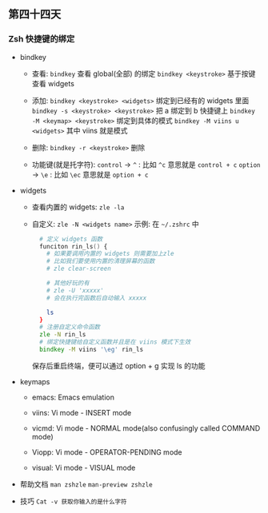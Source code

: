 ## 第四十四天

### Zsh 快捷键的绑定

- bindkey

  - 查看:
    `bindkey` 查看 global(全部) 的绑定
    `bindkey <keystroke>` 基于按键查看 widgets

  - 添加:
    `bindkey <keystroke> <widgets>` 绑定到已经有的 widgets 里面
    `bindkey -s <keystroke> <keystroke>` 把 a 绑定到 b 快捷键上
    `bindkey -M <keymap> <keystroke>` 绑定到具体的模式 `bindkey -M viins u <widgets>` 其中 viins 就是模式

  - 删除:
    `bindkey -r <keystroke>` 删除

  - 功能键(就是托字符):
    `control` -> `^` : 比如 `^c` 意思就是 `control + c`
    `option` -> `\e` : 比如 `\ec` 意思就是 `option + c`

- widgets

  - 查看内置的 widgets: `zle -la`

  - 自定义:
    `zle -N <widgets name>`
    示例: 在 `~/.zshrc` 中

    ```zsh
      # 定义 widgets 函数
      funciton rin_ls() {
        # 如果要调用内置的 widgets 则需要加上zle
        # 比如我们要使用内置的清理屏幕的函数
        # zle clear-screen

        # 其他好玩的有
        # zle -U 'xxxxx'
        # 会在执行完函数后自动输入 xxxxx

        ls
      }
      # 注册自定义命令函数
      zle -N rin_ls
      # 绑定快捷键给自定义函数并且是在 viins 模式下生效
      bindkey -M viins '\eg' rin_ls

    ```

    保存后重启终端，便可以通过 option + g 实现 ls 的功能

- keymaps

  - emacs: Emacs emulation

  - viins: Vi mode - INSERT mode

  - vicmd: Vi mode - NORMAL mode(also confusingly called COMMAND mode)

  - Viopp: Vi mode - OPERATOR-PENDING mode

  - visual: Vi mode - VISUAL mode

- 帮助文档
  `man zshzle`
  `man-preview zshzle`

- 技巧
  `Cat -v 获取你输入的是什么字符`
